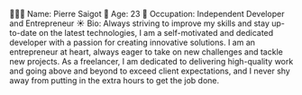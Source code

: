 🧑🏻‍💻 Name: Pierre Saigot
🎉 Age: 23
🚀 Occupation: Independent Developer and Entrepreneur
☀️ Bio: Always striving to improve my skills and stay up-to-date on the latest technologies, I am a self-motivated and dedicated developer with a passion for creating innovative solutions. I am an entrepreneur at heart, always eager to take on new challenges and tackle new projects. As a freelancer, I am dedicated to delivering high-quality work and going above and beyond to exceed client expectations, and I never shy away from putting in the extra hours to get the job done.

<!---
Pierre-Saigot/Pierre-Saigot is a ✨ special ✨ repository because its `README.md` (this file) appears on your GitHub profile.
You can click the Preview link to take a look at your changes.
--->
